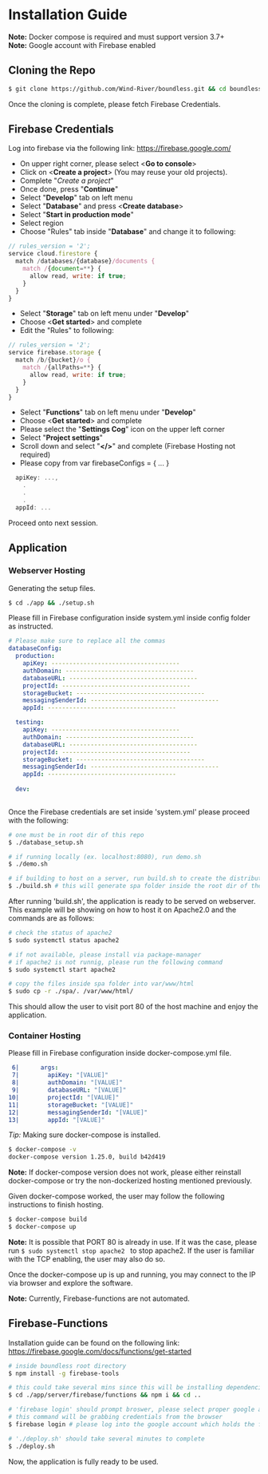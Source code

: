 # Installation Guide
**Note:** Docker compose is required and must support version 3.7+
<br />
**Note:** Google account with Firebase enabled

## Cloning the Repo
```bash
$ git clone https://github.com/Wind-River/boundless.git && cd boundless
```
Once the cloning is complete, please fetch Firebase Credentials.

## Firebase Credentials
Log into firebase via the following link: https://firebase.google.com/

* On upper right corner, please select <**Go to console**>
* Click on <**Create a project**> (You may reuse your old projects).
* Complete "_Create a project_"
* Once done, press "**Continue**"
* Select "**Develop**" tab on left menu
* Select "**Database**" and press <**Create database**>
* Select "**Start in production mode**"
* Select region
* Choose "Rules" tab inside "**Database**" and change it to following:
```js
// rules_version = '2';
service cloud.firestore {
  match /databases/{database}/documents {
    match /{document=**} {
      allow read, write: if true;
    }
  }
}
```
* Select "**Storage**" tab on left menu under "**Develop**"
* Choose <**Get started**> and complete
* Edit the "Rules" to following:
```js
// rules_version = '2';
service firebase.storage {
  match /b/{bucket}/o {
    match /{allPaths=**} {
      allow read, write: if true;
    }
  }
}
```
* Select "**Functions**" tab on left menu under "**Develop**"
* Choose <**Get started**> and complete
* Please select the "**Settings Cog**" icon on the upper left corner
* Select "**Project settings**"
* Scroll down and select "**</>**" and complete (Firebase Hosting not required)
* Please copy from var firebaseConfigs = { ... }
```js
  apiKey: ...,
    .
    .
    .
  appId: ...
```
Proceed onto next session.
<br />

## Application

### Webserver Hosting
Generating the setup files.
```bash
$ cd ./app && ./setup.sh
```

Please fill in Firebase configuration inside system.yml inside config folder as 
instructed.

```yml
# Please make sure to replace all the commas
databaseConfig:
  production:
    apiKey: ------------------------------------
    authDomain: ------------------------------------
    databaseURL: ------------------------------------
    projectId: ------------------------------------
    storageBucket: ------------------------------------
    messagingSenderId: ------------------------------------
    appId: ------------------------------------

  testing:
    apiKey: ------------------------------------
    authDomain: ------------------------------------
    databaseURL: ------------------------------------
    projectId: ------------------------------------
    storageBucket: ------------------------------------
    messagingSenderId: ------------------------------------
    appId: ------------------------------------
    
  dev:
  
```

Once the Firebase credentials are set inside 'system.yml' please proceed with 
the following:

```bash
# one must be in root dir of this repo
$ ./database_setup.sh

# if running locally (ex. localhost:8080), run demo.sh
$ ./demo.sh

# if building to host on a server, run build.sh to create the distribution file
$ ./build.sh # this will generate spa folder inside the root dir of the repo
```

After running 'build.sh', the application is ready to be served on webserver.
This example will be showing on how to host it on Apache2.0 and the commands
are as follows:

```bash
# check the status of apache2
$ sudo systemctl status apache2

# if not available, please install via package-manager
# if apache2 is not runnig, please run the following command
$ sudo systemctl start apache2

# copy the files inside spa folder into var/www/html
$ sudo cp -r ./spa/. /var/www/html/
```

This should allow the user to visit port 80 of the host machine and enjoy the
application.

### Container Hosting
Please fill in Firebase configuration inside docker-compose.yml file.
```yaml
 6|      args:
 7|        apiKey: "[VALUE]"
 8|        authDomain: "[VALUE]"
 9|        databaseURL: "[VALUE]"
10|        projectId: "[VALUE]"
11|        storageBucket: "[VALUE]"
12|        messagingSenderId: "[VALUE]"
13|        appId: "[VALUE]"
```

_Tip:_ Making sure docker-compose is installed.

```bash
$ docker-compose -v
docker-compose version 1.25.0, build b42d419
```

**Note:** If docker-compose version does not work, please either reinstall
docker-compose or try the non-dockerized hosting mentioned previously.

Given docker-compose worked, the user may follow the following instructions to
finish hosting.

```bash
$ docker-compose build
$ docker-compose up
```

**Note:** It is possible that PORT 80 is already in use. If it was the case, 
please run ```$ sudo systemctl stop apache2 ``` to stop apache2. If the user is 
familiar with the TCP enabling, the user may also do so.

Once the docker-compose up is up and running, you may connect to the IP via
browser and explore the software.

**Note:** Currently, Firebase-functions are not automated.

## Firebase-Functions
Installation guide can be found on the following link:
https://firebase.google.com/docs/functions/get-started

```bash
# inside boundless root directory
$ npm install -g firebase-tools

# this could take several mins since this will be installing dependencies
$ cd ./app/server/firebase/functions && npm i && cd ..

# 'firebase login' should prompt broswer, please select proper google account since
# this command will be grabbing credentials from the browser
$ firebase login # please log into the google account which holds the firebase project

# './deploy.sh' should take several minutes to complete
$ ./deploy.sh
```

Now, the application is fully ready to be used.
